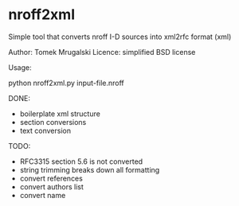 nroff2xml
=========

Simple tool that converts nroff I-D sources into xml2rfc format (xml)

Author: Tomek Mrugalski
Licence: simplified BSD license

Usage:

python nroff2xml.py input-file.nroff

DONE:
- boilerplate xml structure
- section conversions
- text conversion

TODO:
- RFC3315 section 5.6 is not converted
- string trimming breaks down all formatting
- convert references
- convert authors list
- convert name
